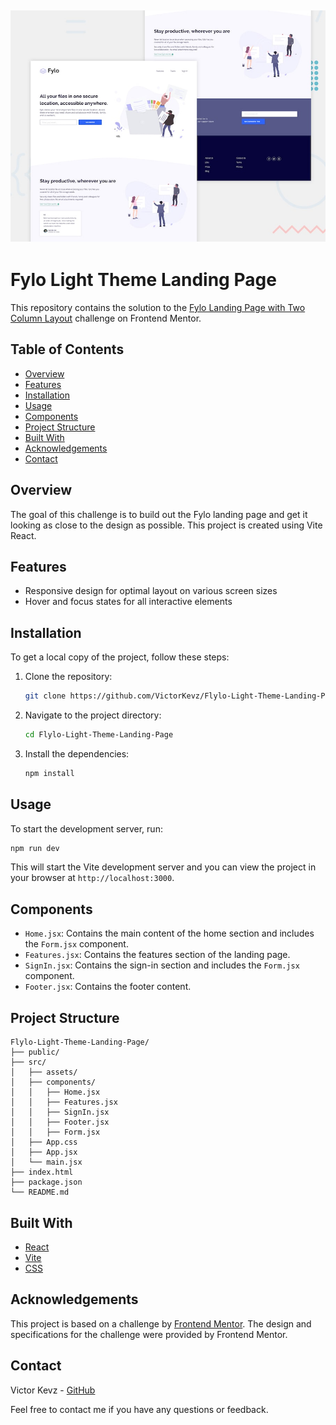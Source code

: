 ![alt text](public/design/desktop-preview.jpg)
---

# Fylo Light Theme Landing Page

This repository contains the solution to the [Fylo Landing Page with Two Column Layout](https://www.frontendmentor.io/challenges/fylo-landing-page-with-two-column-layout-5ca5ef041e82137ec91a50f5) challenge on Frontend Mentor.

## Table of Contents
- [Overview](#overview)
- [Features](#features)
- [Installation](#installation)
- [Usage](#usage)
- [Components](#components)
- [Project Structure](#project-structure)
- [Built With](#built-with)
- [Acknowledgements](#acknowledgements)
- [Contact](#contact)

## Overview
The goal of this challenge is to build out the Fylo landing page and get it looking as close to the design as possible. This project is created using Vite React.

## Features
- Responsive design for optimal layout on various screen sizes
- Hover and focus states for all interactive elements

## Installation
To get a local copy of the project, follow these steps:

1. Clone the repository:
   ```sh
   git clone https://github.com/VictorKevz/Flylo-Light-Theme-Landing-Page.git
   ```
2. Navigate to the project directory:
   ```sh
   cd Flylo-Light-Theme-Landing-Page
   ```
3. Install the dependencies:
   ```sh
   npm install
   ```

## Usage
To start the development server, run:
```sh
npm run dev
```
This will start the Vite development server and you can view the project in your browser at `http://localhost:3000`.

## Components
- `Home.jsx`: Contains the main content of the home section and includes the `Form.jsx` component.
- `Features.jsx`: Contains the features section of the landing page.
- `SignIn.jsx`: Contains the sign-in section and includes the `Form.jsx` component.
- `Footer.jsx`: Contains the footer content.

## Project Structure
```
Flylo-Light-Theme-Landing-Page/
├── public/
├── src/
│   ├── assets/
│   ├── components/
│   │   ├── Home.jsx
│   │   ├── Features.jsx
│   │   ├── SignIn.jsx
│   │   ├── Footer.jsx
│   │   ├── Form.jsx
│   ├── App.css
│   ├── App.jsx
│   └── main.jsx
├── index.html
├── package.json
└── README.md
```

## Built With
- [React](https://reactjs.org/)
- [Vite](https://vitejs.dev/)
- [CSS](https://developer.mozilla.org/en-US/docs/Web/CSS)

## Acknowledgements
This project is based on a challenge by [Frontend Mentor](https://www.frontendmentor.io/). The design and specifications for the challenge were provided by Frontend Mentor.

## Contact
Victor Kevz - [GitHub](https://github.com/VictorKevz)

Feel free to contact me if you have any questions or feedback.

